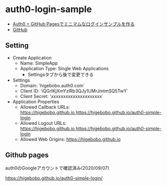 # auth0-login-sample

* [Auth0 \+ GitHub Pagesでミニマムなログインサンプルを作る](https://protoout.studio/posts/auth0-github-pages)
* [GitHub](https://github.com/)

## Setting

* Create Application
    * Name: SimpleApp
    * Application Type: Single Web Applications
        * Settingsタブから後で変更できる
* Settings
    * Domain: 'higebobo.auth0.com`
    * Client ID: 'iQGrIKjXmYzlRb3QJy1UMrJmtmSQ5TwY`
    * Client Secret: 'xxxxxxxxxxxxxxxxxxxxx`
* Application Properties
    * Allowed Callback URLs: https://higebobo.github.io,https://higebobo.github.io/auth0-simple-login
    * Allowed Logout URLs: https://higebobo.github.io,https://higebobo.github.io/auth0-simple-login
    * Allowed Web Origins: https://higebobo.github.io

## Github pages

auth0のGoogleアカウントで確認済み(2020/09/07)

https://higebobo.github.io/auth0-simple-login/

